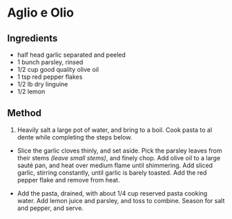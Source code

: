 # Aglio e Olio

## Ingredients
- half head garlic separated and peeled
- 1 bunch parsley, rinsed
- 1/2 cup good quality olive oil
- 1 tsp red pepper flakes
- 1/2 lb dry linguine
- 1/2 lemon

## Method
1. Heavily salt a large pot of water, and bring to a boil.  Cook pasta to al
dente while completing the steps below.

* Slice the garlic cloves thinly, and set aside.  Pick the parsley leaves from
their stems *(leave small stems)*, and finely chop.  Add olive oil to a large
sauté pan, and heat over medium flame until shimmering.  Add sliced garlic,
stirring constantly, until garlic is barely toasted.  Add the red pepper flake
 and remove from heat.

* Add the pasta, drained, with about 1/4 cup reserved pasta cooking water.
Add lemon juice and parsley, and toss to combine.  Season for salt and pepper,
 and serve.

